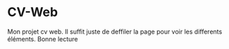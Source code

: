 # CV-Web
Mon projet cv web. Il suffit juste de deffiler la page pour voir les differents éléments. Bonne lecture

